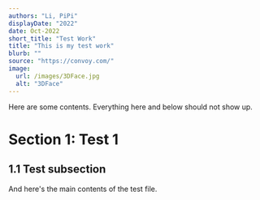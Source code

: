 ```yaml
---
authors: "Li, PiPi"
displayDate: "2022"
date: Oct-2022
short_title: "Test Work"
title: "This is my test work"
blurb: ""
source: "https://convoy.com/"
image:
  url: /images/3DFace.jpg
  alt: "3DFace"
---
```



Here are some contents. Everything here and below should not show up.

# Section 1: Test 1
## 1.1 Test subsection

And here's the main contents of the test file. 